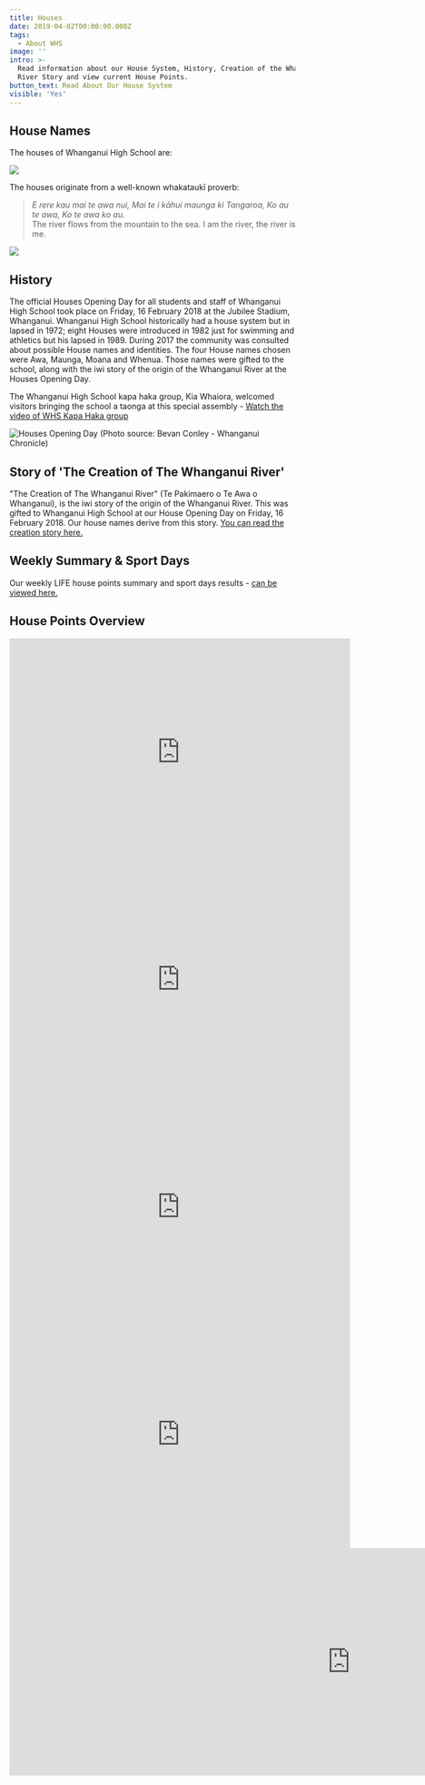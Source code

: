 ```yaml
---
title: Houses
date: 2019-04-02T00:00:00.000Z
tags:
  - About WHS
image: ''
intro: >-
  Read information about our House System, History, Creation of the Whanganui
  River Story and view current House Points.
button_text: Read About Our House System
visible: 'Yes'
---
```

## House Names

The houses of Whanganui High School are: 

![](https://res.cloudinary.com/whanganuihigh/image/upload/v1566338716/Houses/Four_Houses_Colour_resize_2.jpg)

The houses originate from a well-known whakataukī proverb:

> _E rere kau mai te awa nui, Mai te i kāhui maunga ki Tangaroa, Ko au te awa, Ko te awa ko au._\
> The river flows from the mountain to the sea. I am the river, the river is me.

![](https://res.cloudinary.com/whanganuihigh/image/upload/v1566338716/Houses/Collage_Athletics_Day_2019_without_water_mark_resize_2.jpg)

## History

The official Houses Opening Day for all students and staff of Whanganui High School took place on Friday, 16 February 2018 at the Jubilee Stadium, Whanganui. Whanganui High School historically had a house system but in lapsed in 1972; eight Houses were introduced in 1982 just for swimming and athletics but his lapsed in 1989. During 2017 the community was consulted about possible House names and identities. The four House names chosen were Awa, Maunga, Moana and Whenua. Those names were gifted to the school, along with the iwi story of the origin of the Whanganui River at the Houses Opening Day. 

The Whanganui High School kapa haka group, Kia Whaiora, welcomed visitors bringing the school a taonga at this special assembly - [Watch the video of WHS Kapa Haka group](https://www.nzherald.co.nz/wanganui-chronicle/news/article.cfm?c_id=1503426&objectid=11996013)

![](https://res.cloudinary.com/whanganuihigh/image/upload/v1566262370/Houses/House-Assembly-at-Jubilee-Stadium-16-feb.jpg "Houses Opening Day (Photo source: Bevan Conley - Whanganui Chronicle)")

## Story of 'The Creation of The Whanganui River'

"The Creation of The Whanganui River" (Te Pakimaero o Te Awa o Whanganui), is the iwi story of the origin of the Whanganui River. This was gifted to Whanganui High School at our House Opening Day on Friday, 16 February 2018. Our house names derive from this story. [You can read the creation story here.](https://res.cloudinary.com/whanganuihigh/image/upload/v1566262378/Houses/Whanganui_Creation__Story_60cm.pdf)

## Weekly Summary & Sport Days

Our weekly LIFE house points summary and sport days results - [can be viewed here.](https://sites.google.com/wanganuihigh.school.nz/whs-house-competitions-2018/home)

## House Points Overview

<div class="row">

  <div class="col-sm-12 col-md-6 col-lg-6">
    <iframe width="600" height="400" seamless frameborder="0" scrolling="no" src="https://docs.google.com/spreadsheets/d/e/2PACX-1vTaRlvevrx5giwQBmojIfsxGPSTKyMkiY030dyl4rddkklszcPcA7rdiErgzRU2fnhhJP0af3SQKIrb/pubchart?oid=712437937&amp;format=interactive"></iframe>
  </div>

  <div class="col-sm-12 col-md-6 col-lg-6">
<iframe width="600" height="400" seamless frameborder="0" scrolling="no" src="https://docs.google.com/spreadsheets/d/e/2PACX-1vTaRlvevrx5giwQBmojIfsxGPSTKyMkiY030dyl4rddkklszcPcA7rdiErgzRU2fnhhJP0af3SQKIrb/pubchart?oid=651131947&amp;format=interactive"></iframe>
  </div>

  <div class="col-sm-12 col-md-6 col-lg-6">
<iframe width="600" height="400" seamless frameborder="0" scrolling="no" src="https://docs.google.com/spreadsheets/d/e/2PACX-1vTaRlvevrx5giwQBmojIfsxGPSTKyMkiY030dyl4rddkklszcPcA7rdiErgzRU2fnhhJP0af3SQKIrb/pubchart?oid=364886748&amp;format=interactive"></iframe>
  </div>  
  
  <div class="col-sm-12 col-md-6 col-lg-6">
    <iframe width="600" height="400" seamless frameborder="0" scrolling="no" src="https://docs.google.com/spreadsheets/d/e/2PACX-1vTaRlvevrx5giwQBmojIfsxGPSTKyMkiY030dyl4rddkklszcPcA7rdiErgzRU2fnhhJP0af3SQKIrb/pubchart?oid=158299235&amp;format=interactive"></iframe>
  </div>

<!-- 
  <div class="col-sm-12 col-md-6 col-lg-6">
    <iframe width="600" height="400" seamless frameborder="0" scrolling="no" src="https://docs.google.com/spreadsheets/d/e/2PACX-1vRVGJ0UYc_IS4RSS7ZmgVCA5bs5NECQFtaupDQCN_Z6yMUxcqatIXYZjKJWPpeYFzNqN_MdlCu4kCyR/pubchart?oid=2005012912&amp;format=interactive"></iframe>
  </div> -->

  <div class="col-sm-12 col-md-12 col-lg-12">
    <iframe width="1200" height="400" seamless frameborder="0" scrolling="no" src="https://docs.google.com/spreadsheets/d/e/2PACX-1vTaRlvevrx5giwQBmojIfsxGPSTKyMkiY030dyl4rddkklszcPcA7rdiErgzRU2fnhhJP0af3SQKIrb/pubchart?oid=89533458&amp;format=interactive"></iframe>
  </div>

</div>
